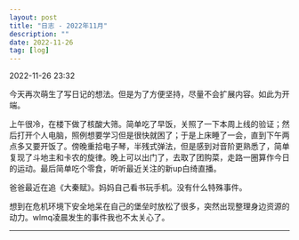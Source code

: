 ```yaml
---
layout: post
title: "日志 - 2022年11月"
description: ""
date: 2022-11-26
tag: [log]
---
```

2022-11-26 23:32

今天再次萌生了写日记的想法。但是为了方便坚持，尽量不会扩展内容。如此为开端。

上午很冷，在楼下做了核酸大筛。简单吃了早饭，关照了一下本周上线的验证；然后打开个人电脑，照例想要学习但是很快就困了；于是上床睡了一会，直到下午两点多又要开饭了。傍晚重拾电子琴，半残式弹法，但是感到对音阶更熟悉了，简单复现了斗地主和卡农的旋律。晚上可以出门了，去取了团购菜，走路一圈算作今日的运动。最后简单吃个零食，听听最近关注的新up白绮直播。

爸爸最近在追《大秦赋》。妈妈自己看书玩手机。没有什么特殊事件。

想到在危机环境下安全地呆在自己的堡垒时放松了很多，突然出现整理身边资源的动力。wlmq凌晨发生的事件我也不太关心了。

---
